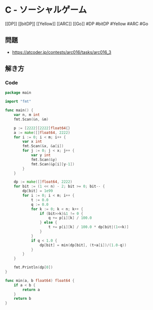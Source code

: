 # C - ソーシャルゲーム
[[DP]] [[bitDP]] [[Yellow]] [[ARC]] [[Go]]
#DP #bitDP #Yellow #ARC #Go 

## 問題
- https://atcoder.jp/contests/arc016/tasks/arc016_3

## 解き方
### Code
```go
package main

import "fmt"

func main() {
	var n, m int
	fmt.Scan(&n, &m)

	p := [2222][2222]float64{}
	a := make([]float64, 2222)
	for i := 0; i < m; i++ {
		var x int
		fmt.Scan(&x, &a[i])
		for j := 0; j < x; j++ {
			var y int
			fmt.Scan(&y)
			fmt.Scan(&p[i][y-1])
		}
	}

	dp := make([]float64, 2222)
	for bit := (1 << n) - 2; bit >= 0; bit-- {
		dp[bit] = 1e99
		for i := 0; i < m; i++ {
			t := 0.0
			q := 0.0
			for k := 0; k < n; k++ {
				if (bit>>k)&1 != 0 {
					q += p[i][k] / 100.0
				} else {
					t += p[i][k] / 100.0 * dp[bit|(1<<k)]
				}
			}
			if q < 1.0 {
				dp[bit] = min(dp[bit], (t+a[i])/(1.0-q))
			}
		}
	}

	fmt.Println(dp[0])
}

func min(a, b float64) float64 {
	if a < b {
		return a
	}
	return b
}
```